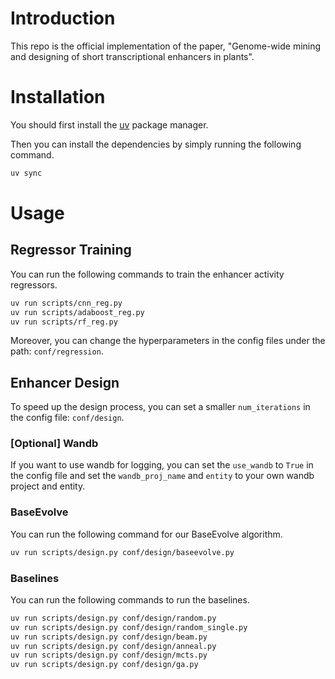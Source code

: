 # Introduction
This repo is the official implementation of the paper, "Genome-wide mining and designing of short transcriptional enhancers in plants".

# Installation

You should first install the [uv](https://docs.astral.sh/uv/) package manager.

Then you can install the dependencies by simply running the following command.

```bash
uv sync
```


# Usage
## Regressor Training
You can run the following commands to train the enhancer activity regressors. 

```bash
uv run scripts/cnn_reg.py
uv run scripts/adaboost_reg.py
uv run scripts/rf_reg.py
```

Moreover, you can change the hyperparameters in the config files under the path: `conf/regression`.

## Enhancer Design
To speed up the design process, you can set a smaller `num_iterations` in the config file: `conf/design`.

### [Optional] Wandb

If you want to use wandb for logging, you can set the `use_wandb` to `True` in the config file and set the `wandb_proj_name` and `entity` to your own wandb project and entity.

### BaseEvolve
You can run the following command for our BaseEvolve algorithm.
```bash
uv run scripts/design.py conf/design/baseevolve.py
```

### Baselines
You can run the following commands to run the baselines.

```bash
uv run scripts/design.py conf/design/random.py
uv run scripts/design.py conf/design/random_single.py
uv run scripts/design.py conf/design/beam.py
uv run scripts/design.py conf/design/anneal.py
uv run scripts/design.py conf/design/mcts.py
uv run scripts/design.py conf/design/ga.py
```
